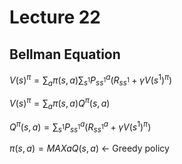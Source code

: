 # Lecture 22

## Bellman Equation

$V(s)^{\pi} = \sum_a \pi(s,a) \sum_{s^1} P_{s s^1}^a ( R_{s s^1} + \gamma V(s^1)^{\pi} )$

$V(s)^{\pi} = \sum_a \pi(s,a) Q^{\pi} (s,a)$

$Q^{\pi}(s,a) = \sum_{s^1} P_{s s^1}^a (R_{s s^1}^a + \gamma V(s^1)^{\pi})$

$\pi(s,a) = MAX a Q(s,a)$ <- Greedy policy 
